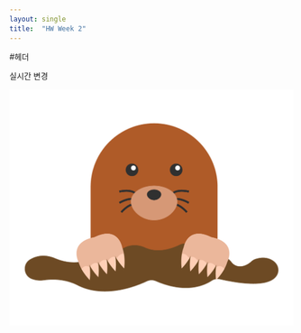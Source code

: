 ```yaml
---
layout: single
title:  "HW Week 2"
---
```


#헤더

실시간 변경 

![illustration-mole-png](../images/2022-03-15-second/illustration-mole-png.png)
